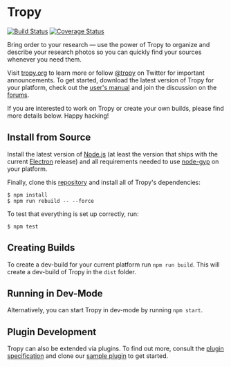 Tropy
=====
[![Build Status](https://github.com/tropy/tropy/actions/workflows/ci.yml/badge.svg)](https://github.com/tropy/tropy/actions/workflows/ci.yml)
[![Coverage Status](https://coveralls.io/repos/github/tropy/tropy/badge.svg?branch=master)](https://coveralls.io/github/tropy/tropy)

Bring order to your research —
use the power of Tropy to organize and describe your research photos
so you can quickly find your sources whenever you need them.

Visit [tropy.org][] to learn more
or follow [@tropy][] on Twitter for important announcements.
To get started, download the latest version of Tropy for your platform,
check out the [user's manual][docs] and join the discussion on the [forums][].

If you are interested to work on Tropy or create your own builds,
please find more details below.
Happy hacking!

[tropy.org]: https://tropy.org
[@tropy]: https://twitter.com.tropy
[docs]: https://docs.tropy.org
[forums]: https://forums.tropy.org

Install from Source
-------------------
Install the latest version of [Node.js][]
(at least the version that ships with the current [Electron][] release)
and all requirements needed to use [node-gyp][] on your platform.

Finally, clone this [repository][] and install all of Tropy's dependencies:

    $ npm install
    $ npm run rebuild -- --force

To test that everything is set up correctly, run:

    $ npm test

[Node.js]: https://nodejs.org
[Electron]: https://electronjs.org
[node-gyp]: https://www.npmjs.com/package/node-gyp
[repository]: https://github.com/tropy/tropy

Creating Builds
---------------
To create a dev-build for your current platform run `npm run build`.
This will create a dev-build of Tropy in the `dist` folder.

Running in Dev-Mode
-------------------
Alternatively, you can start Tropy in dev-mode by running `npm start`.

Plugin Development
------------------
Tropy can also be extended via plugins.
To find out more, consult the [plugin specification][]
and clone our [sample plugin][] to get started.

[sample plugin]: https://github.com/tropy/tropy-plugin-example
[plugin specification]: https://github.com/tropy/tropy/blob/master/res/plugins/README.md
